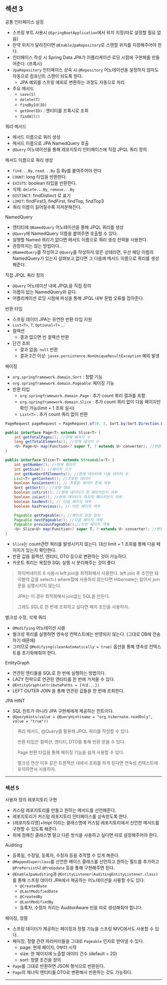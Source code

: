## 섹션 3

공통 인터페이스 설정

- 스프링 부트 사용시 `@SpringBootApplication`에서 위치 지정(따로 설정할 필요 없음)
- 만약 위치가 달라진다면 `@EnableJpaRepository`로 스캔할 위치를 지정해주어야 한다.
- 인터페이스 작성 시 Spring Data JPA가 어플리케이션 로딩 시점에 구현체를 만들어준다. (프록시)
- `JpaRepository` 인터페이스 상속 시 `@Repository` 어노테이션을 설정하지 않아도 자동으로 컴포넌트 스캔이 되도록 한다.
  - JPA 예외를 스프링 예외로 변환하는 과정도 자동으로 처리
- 주요 메서드
  - `save(S)`
  - `delete(T)`
  - `findById(ID)`
  - `getOne(ID)` : 엔티티를 프록시로 조회
  - `findAll()`

쿼리 메서드
- 메서드 이름으로 쿼리 생성
- 메서드 이름으로 JPA NamedQuery 호출
- `@Query` 어노테이션을 통해 레포지토리 인터페이스에 직접 JPQL 쿼리 정의

메서드 이름으로 쿼리 생성

- `find...By`, `read...By` 등 By를 붙여주어야 한다.
- `COUNT`: long 타입을 반환한다.
- `EXISTS`: boolean 타입을 반환한다.
- 삭제: `delete...By`, `remove...By`
- `DISTINCT`: findDistinct 로 표기
- `LIMIT`: findFirst3, findFirst, findTop, findTop3
- 쿼리 이름이 길어질수록 지저분해진다.

NamedQuery

- 엔티티에 `@NamedQuery` 어노테이션을 통해 JPQL 쿼리를 생성
- `@Query`에 NamedQuery 이름을 붙여주면 호출할 수 있다.
- 실행할 Named 쿼리가 없다면 메서드 이름으로 쿼리 생성 전략을 사용한다.
- 권장하지는 않는 방법이다..
- `@NamedQuery`를 작성하고 `@Query`를 작성하지 않은 상태라면, 우선 해당 이름의 NamedQuery가 있는지 살펴보고 없다면 그 다음에 메서드 이름으로 쿼리를 생성해준다.

직접 JPQL 쿼리 정의

- `@Query` 어노테이션 내에 JPQL을 직접 정의
- 이름이 없는 NamedQuery와 같다.
- 어플리케이션 로딩 시점에 파싱을 통해 JPQL 내부 문법 오류를 잡아준다.

반환 타입

- 스프링 데이터 JPA는 유연한 반환 타입 지원
- `List<T>`, `T`, `Optional<T>` ...
- 컬렉션
  - 결과 없으면 빈 컬렉션 반환
- 단건 조회
  - 결과 없음: `null` 반환
  - 결과 2건 이상: `javax.persistence.NonUniqueResultException` 예외 발생

페이징

- `org.springframework.domain.Sort` : 정렬 기능
- `org.springframework.domain.Pageable`: 페이징 기능
- 반환 타입
  - `org.springframework.domain.Page` : 추가 count 쿼리 결과를 포함
  - `org.springframework.domain.Slice` : 추가 count 쿼리 없이 다음 페이지만 확인 가능(limit + 1 조회 실시)
  - `List<T>` : 추가 count 쿼리 없이 반환

```java
PageRequest pageRequest = PageRequest.of(0, 3, Sort.by(Sort.Direction.DESC,"username"));
```

```java
public interface Page<T> extends Slice<T> {
    int getTotalPages(); //전체 페이지 수
    long getTotalElements(); //전체 데이터 수
    <U> Page<U> map(Function<? super T, ? extends U> converter); //변환기
}
```

```java
public interface Slice<T> extends Streamable<T> {
    int getNumber(); //현재 페이지
    int getSize(); //페이지 크기
    int getNumberOfElements(); //현재 데이터에 나올 데이터 수
    List<T> getContent(); //조회된 데이터
    boolean hasContent(); // 조회된 데이터 존재 여부
    Sort getSort(); //정렬 정보
    boolean isFirst(); //현재 데이터가 첫 페이지인지 여부
    boolean isLast(); //현재 데이터가 마지막 페이지인지 여부
    boolean hasNext(); // 다음 페이지 여부
    boolean hasPrevious(); // 이전 페이지 여부

    Pageable getPageable(); //페이지 요청 정보
    Pageable nextPageable(); //다음 페이지 객체
    Pageable previousPageable();//이전 페이지 객체
    <U> Slice<U> map(Function<? super T, ? extends U> converter); //변환기
}
```

- `Slice`는 count관련 쿼리를 발생시키지 않는다. 대신 limit + 1 조회를 통해 다음 페이지가 있는지 확인한다.
- 반환 값을 컬렉션, 엔티티, DTO 등으로 변환하는 것이 가능하다.
- 카운트 쿼리는 복잡한 SQL 실행 시 분리해주는 것이 좋다.

> 하이버네이트 6 사용시 left join을 최적화해서 사용한다. left join 후 조인한 테이블의 값을 select나 where절에 사용하지 않는다면 Hibernate는 알아서 join 문을 실행시키지 않는다.
> 
> JPA는 이 경우 최적화해서 join없는 SQL을 만든다.
> 
> 그래도 SQL로 한 번에 조회하고 싶다면 페치 조인을 사용하자.

벌크성 수정, 삭제 쿼리

- `@Modifying` 어노테이션 사용
- 벌크성 쿼리를 실행하면 영속성 컨텍스트에는 반영되지 않는다. (그대로 DB에 전송하기 때문에)
- 그러므로 `@Modifying(clearAutomatically = true)` 옵션을 통해 영속성 컨텍스트를 초기화해줘야 한다.

EntityGraph

- 연관된 엔티들을 SQL로 한 번에 실행하는 방법이다.
- LAZY 전략으로 연관된 엔티티를 한 번에 가져올 수 있다.
- `@EntityGraph(attributePaths = {속성...})`
- LEFT OUTER JOIN 을 통해 연관된 값들을 한 번에 조회한다.

JPA HINT

- SQL 힌트가 아니라 JPA 구현체에게 제공하는 힌트이다.
- `@QueryHints(value = @QueryHint(name = "org.hibernate.readOnly", value = "true"))`

> 쿼리 메서드, @Query를 활용해 JPQL 쿼리를 작성할 수 있다.
> 
> 반환 타입은 컬렉션, 엔티티, DTO를 통해 반환 받을 수 있다.
> 
> Page 반환 타입을 통해 페이징 기능을 쉽게 사용할 수 있다.
> 
> 벌크성 연산 이후 같은 트랜잭션 내에서 조회를 하게 된다면 연속성 컨텍스트에 유의하면서 사용하자.

---

### 섹션 5

사용자 정의 레포지토리 구현

- 커스텀 레포지토리를 만들고 원하는 메서드를 선언해준다.
- 레포지토리가 커스텀 레포지토리 인터페이스를 상속받도록 한다.
- {레포지토리명}+Impl 이라는 클래스명에 커스텀 레포지토리에서 선언한 메서드를 구현할 수 있도록 해준다.
- 위에 정해진 클래스명 말고 다른 방식을 사용하고 싶다면 따로 설정해주어야 한다.

Auditing

- 등록일, 수정일, 등록자, 수정자 등을 추적할 수 있게 해준다.
- `@MappedSuperclass`를 선언한 베이스 클래스를 선언하고 원하는 필드를 추가하고 `@PrePersist`나 `@PreUpdate` 등을 통해 구현해주면 된다.
- `@EnableJpaAuditing`과 `@EntityListener(AuditingEntityListener.class)`를 통해 스프링 데이터 JPA에서 제공하는 어노테이션을 사용할 수도 있다.
  - `@CreatedDate`
  - `@LastModifiedDate`
  - `@CreatedBy`
  - `@LastModifiedBy`
  - 등록자, 수정자 처리는 AuditorAware 빈을 따로 생성해줘야 합니다.

페이징, 정렬

- 스프링 데이터가 제공하는 페이징과 정렬 기능을 스프링 MVC에서도 사용할 수 있다.
- 페이징, 정렬 관련 파라미터들을 그대로 `Pageable` 인자로 받아낼 수 있다.
  - page: 현재 페이지, 0부터 시작
  - size: 한 페이지에 노출할 데이터 건수 (default = 20)
  - sort: 정렬 조건을 정의
- `Page`를 그대로 반환하면 JSON 형식으로 반환된다.
- `Page`의 제너릭 엔티티를 DTO로 변환해서 반환하는 것도 가능하다.

---